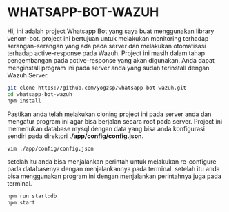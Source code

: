 # WHATSAPP-BOT-WAZUH
Hi, ini adalah project Whatsapp Bot yang saya buat menggunakan library venom-bot. project ini bertujuan untuk melakukan monitoring terhadap serangan-serangan yang ada pada server dan melakukan otomatisasi terhadap active-response pada Wazuh. Project ini masih dalam tahap pengembangan pada active-response yang akan digunakan. Anda dapat menginstall program ini pada server anda yang sudah terinstall dengan Wazuh Server.
```bash
git clone https://github.com/yogzsp/whatsapp-bot-wazuh.git
cd whatsapp-bot-wazuh
npm install
```
Pastikan anda telah melakukan cloning project ini pada server anda dan mengatur program ini agar bisa berjalan secara root pada server. Project ini memerlukan database mysql dengan data yang bisa anda konfigurasi sendiri pada direktori **./app/config/config.json**.
```bash
vim ./app/config/config.json
```
setelah itu anda bisa menjalankan perintah untuk melakukan re-configure pada databasenya dengan menjalankannya pada terminal. setelah itu anda bisa menggunakan program ini dengan menjalankan perintahnya juga pada terminal.
```bash
npm run start:db
npm start
```